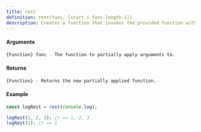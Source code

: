 ```yaml
---
title: rest
definition: rest(func, [start = func.length-1])
description: Creates a function that invokes the provided function with all but the first argument of the passed arguments.
---
```



#### Arguments


```bash
{Function} func - The function to partially apply arguments to.
```


#### Returns


```bash
{Function} - Returns the new partially applied function.
```


#### Example


```ts
const logRest = rest(console.log);

logRest(1, 2, 3); // => 1, 2, 3
logRest(1); // => 1
```